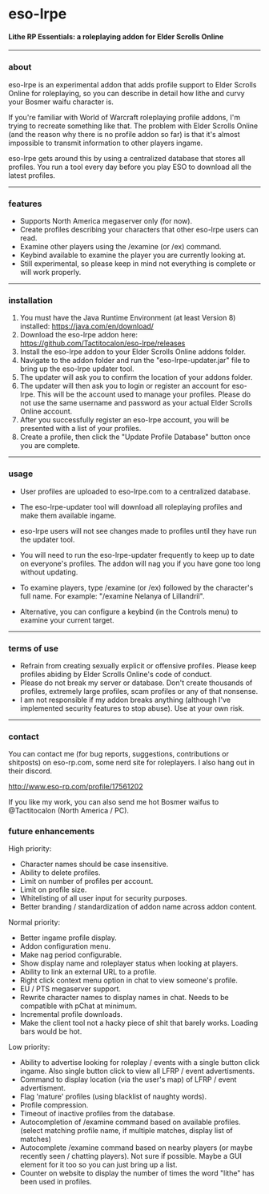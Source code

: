 # eso-lrpe
#### Lithe RP Essentials: a roleplaying addon for Elder Scrolls Online

---

### about
eso-lrpe is an experimental addon that adds profile support to Elder Scrolls Online for roleplaying, so you can describe in detail how lithe and curvy your Bosmer waifu character is.

If you're familiar with World of Warcraft roleplaying profile addons, I'm trying to recreate something like that. The problem with Elder Scrolls Online (and the reason why there is no profile addon so far) is that it's almost impossible to transmit information to other players ingame.

eso-lrpe gets around this by using a centralized database that stores all profiles. You run a tool every day before you play ESO to download all the latest profiles.

---

### features
* Supports North America megaserver only (for now).
* Create profiles describing your characters that other eso-lrpe users can read.
* Examine other players using the /examine (or /ex) command.
* Keybind available to examine the player you are currently looking at.
* Still experimental, so please keep in mind not everything is complete or will work properly.

---

### installation
1. You must have the Java Runtime Environment (at least Version 8) installed: https://java.com/en/download/
2. Download the eso-lrpe addon here: https://github.com/Tactitocalon/eso-lrpe/releases
3. Install the eso-lrpe addon to your Elder Scrolls Online addons folder.
4. Navigate to the addon folder and run the "eso-lrpe-updater.jar" file to bring up the eso-lrpe updater tool.
5. The updater will ask you to confirm the location of your addons folder.
6. The updater will then ask you to login or register an account for eso-lrpe. This will be the account used to manage your profiles. Please do not use the same username and password as your actual Elder Scrolls Online account.
7. After you successfully register an eso-lrpe account, you will be presented with a list of your profiles.
8. Create a profile, then click the "Update Profile Database" button once you are complete.

---

### usage
* User profiles are uploaded to eso-lrpe.com to a centralized database.
* The eso-lrpe-updater tool will download all roleplaying profiles and make them available ingame.
* eso-lrpe users will not see changes made to profiles until they have run the updater tool.
* You will need to run the eso-lrpe-updater frequently to keep up to date on everyone's profiles. The addon will nag you if you have gone too long without updating.

* To examine players, type /examine (or /ex) followed by the character's full name. For example: "/examine Nelanya of Lillandril".
* Alternative, you can configure a keybind (in the Controls menu) to examine your current target.

---

### terms of use
* Refrain from creating sexually explicit or offensive profiles. Please keep profiles abiding by Elder Scrolls Online's code of conduct.
* Please do not break my server or database. Don't create thousands of profiles, extremely large profiles, scam profiles or any of that nonsense.
* I am not responsible if my addon breaks anything (although I've implemented security features to stop abuse). Use at your own risk.

---

### contact

You can contact me (for bug reports, suggestions, contributions or shitposts) on eso-rp.com, some nerd site for roleplayers. I also hang out in their discord.

http://www.eso-rp.com/profile/17561202

If you like my work, you can also send me hot Bosmer waifus to @Tactitocalon (North America / PC).

### future enhancements

High priority:
* Character names should be case insensitive.
* Ability to delete profiles.
* Limit on number of profiles per account.
* Limit on profile size.
* Whitelisting of all user input for security purposes.
* Better branding / standardization of addon name across addon content.

Normal priority:
* Better ingame profile display.
* Addon configuration menu.
* Make nag period configurable.
* Show display name and roleplayer status when looking at players.
* Ability to link an external URL to a profile.
* Right click context menu option in chat to view someone's profile.
* EU / PTS megaserver support.
* Rewrite character names to display names in chat. Needs to be compatible with pChat at minimum.
* Incremental profile downloads.
* Make the client tool not a hacky piece of shit that barely works. Loading bars would be hot.

Low priority:
* Ability to advertise looking for roleplay / events with a single button click ingame. Also single button click to view all LFRP / event advertisments.
* Command to display location (via the user's map) of LFRP / event advertisment.
* Flag 'mature' profiles (using blacklist of naughty words).
* Profile compression.
* Timeout of inactive profiles from the database.
* Autocompletion of /examine command based on available profiles. (select matching profile name, if multiple matches, display list of matches)
* Autocomplete /examine command based on nearby players (or maybe recently seen / chatting players). Not sure if possible. Maybe a GUI element for it too so you can just bring up a list.
* Counter on website to display the number of times the word "lithe" has been used in profiles.
